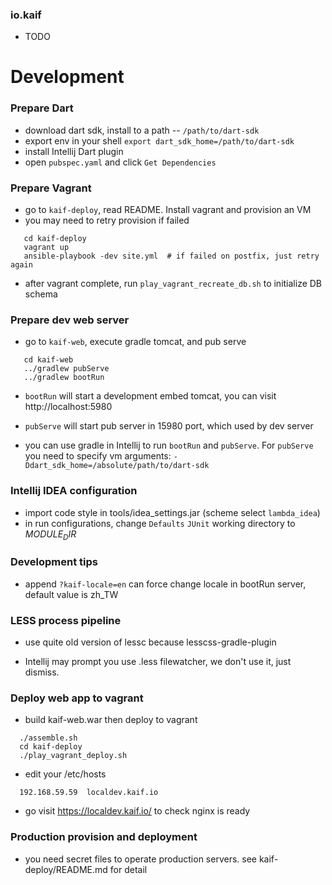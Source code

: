### io.kaif

 * TODO

# Development

### Prepare Dart

 * download dart sdk, install to a path -- `/path/to/dart-sdk`
 * export env in your shell `export dart_sdk_home=/path/to/dart-sdk`
 * install Intellij Dart plugin
 * open `pubspec.yaml` and click `Get Dependencies`

### Prepare Vagrant

 * go to `kaif-deploy`, read README. Install vagrant and provision an VM
 * you may need to retry provision if failed

```
   cd kaif-deploy
   vagrant up
   ansible-playbook -dev site.yml  # if failed on postfix, just retry again
```

 * after vagrant complete, run `play_vagrant_recreate_db.sh` to initialize
   DB schema

### Prepare dev web server

 * go to `kaif-web`, execute gradle tomcat, and pub serve

```
   cd kaif-web
   ../gradlew pubServe
   ../gradlew bootRun
```

 * `bootRun` will start a development embed tomcat, you can visit
   http://localhost:5980

 * `pubServe` will start pub server in 15980 port, which used by dev server

 * you can use gradle in Intellij to run `bootRun` and `pubServe`. For `pubServe`
   you need to specify vm arguments: `-Ddart_sdk_home=/absolute/path/to/dart-sdk`

### Intellij IDEA configuration

 * import code style in tools/idea_settings.jar (scheme select `lambda_idea`)
 * in run configurations, change `Defaults` `JUnit` working directory to $MODULE_DIR$

### Development tips

 * append `?kaif-locale=en` can force change locale in bootRun server, default
   value is zh_TW

### LESS process pipeline

 * use quite old version of lessc because lesscss-gradle-plugin

 * Intellij may prompt you use .less filewatcher, we don't use it, just dismiss.

### Deploy web app to vagrant

 * build kaif-web.war then deploy to vagrant

```
  ./assemble.sh
  cd kaif-deploy
  ./play_vagrant_deploy.sh
```

 * edit your /etc/hosts

```
  192.168.59.59  localdev.kaif.io
```

 * go visit https://localdev.kaif.io/ to check nginx is ready

### Production provision and deployment

 * you need secret files to operate production servers. see kaif-deploy/README.md for detail
